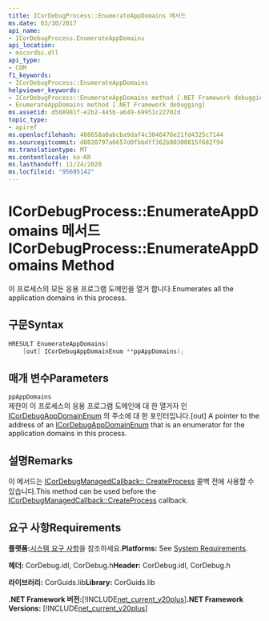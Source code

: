 ```yaml
---
title: ICorDebugProcess::EnumerateAppDomains 메서드
ms.date: 03/30/2017
api_name:
- ICorDebugProcess.EnumerateAppDomains
api_location:
- mscordbi.dll
api_type:
- COM
f1_keywords:
- ICorDebugProcess::EnumerateAppDomains
helpviewer_keywords:
- ICorDebugProcess::EnumerateAppDomains method [.NET Framework debugging]
- EnumerateAppDomains method [.NET Framework debugging]
ms.assetid: d508981f-e2b2-445b-a649-69951c22702d
topic_type:
- apiref
ms.openlocfilehash: 408658a0abcba9daf4c3046476e21fd4325c7144
ms.sourcegitcommit: d8020797a6657d0fbbdff362b80300815f682f94
ms.translationtype: MT
ms.contentlocale: ko-KR
ms.lasthandoff: 11/24/2020
ms.locfileid: "95695142"
---
```

# <a name="icordebugprocessenumerateappdomains-method"></a><span data-ttu-id="45a2d-102">ICorDebugProcess::EnumerateAppDomains 메서드</span><span class="sxs-lookup"><span data-stu-id="45a2d-102">ICorDebugProcess::EnumerateAppDomains Method</span></span>

<span data-ttu-id="45a2d-103">이 프로세스의 모든 응용 프로그램 도메인을 열거 합니다.</span><span class="sxs-lookup"><span data-stu-id="45a2d-103">Enumerates all the application domains in this process.</span></span>  
  
## <a name="syntax"></a><span data-ttu-id="45a2d-104">구문</span><span class="sxs-lookup"><span data-stu-id="45a2d-104">Syntax</span></span>  
  
``` cpp
HRESULT EnumerateAppDomains(  
    [out] ICorDebugAppDomainEnum **ppAppDomains);  
```  
  
## <a name="parameters"></a><span data-ttu-id="45a2d-105">매개 변수</span><span class="sxs-lookup"><span data-stu-id="45a2d-105">Parameters</span></span>  

 `ppAppDomains`  
 <span data-ttu-id="45a2d-106">제한이 이 프로세스의 응용 프로그램 도메인에 대 한 열거자 인 [ICorDebugAppDomainEnum](icordebugappdomainenum-interface.md) 의 주소에 대 한 포인터입니다.</span><span class="sxs-lookup"><span data-stu-id="45a2d-106">[out] A pointer to the address of an [ICorDebugAppDomainEnum](icordebugappdomainenum-interface.md) that is an enumerator for the application domains in this process.</span></span>  
  
## <a name="remarks"></a><span data-ttu-id="45a2d-107">설명</span><span class="sxs-lookup"><span data-stu-id="45a2d-107">Remarks</span></span>  

 <span data-ttu-id="45a2d-108">이 메서드는 [ICorDebugManagedCallback:: CreateProcess](icordebugmanagedcallback-createprocess-method.md) 콜백 전에 사용할 수 있습니다.</span><span class="sxs-lookup"><span data-stu-id="45a2d-108">This method can be used before the [ICorDebugManagedCallback::CreateProcess](icordebugmanagedcallback-createprocess-method.md) callback.</span></span>  
  
## <a name="requirements"></a><span data-ttu-id="45a2d-109">요구 사항</span><span class="sxs-lookup"><span data-stu-id="45a2d-109">Requirements</span></span>  

 <span data-ttu-id="45a2d-110">**플랫폼:**[시스템 요구 사항](../../get-started/system-requirements.md)을 참조하세요.</span><span class="sxs-lookup"><span data-stu-id="45a2d-110">**Platforms:** See [System Requirements](../../get-started/system-requirements.md).</span></span>  
  
 <span data-ttu-id="45a2d-111">**헤더:** CorDebug.idl, CorDebug.h</span><span class="sxs-lookup"><span data-stu-id="45a2d-111">**Header:** CorDebug.idl, CorDebug.h</span></span>  
  
 <span data-ttu-id="45a2d-112">**라이브러리:** CorGuids.lib</span><span class="sxs-lookup"><span data-stu-id="45a2d-112">**Library:** CorGuids.lib</span></span>  
  
 <span data-ttu-id="45a2d-113">**.NET Framework 버전:**[!INCLUDE[net_current_v20plus](../../../../includes/net-current-v20plus-md.md)]</span><span class="sxs-lookup"><span data-stu-id="45a2d-113">**.NET Framework Versions:** [!INCLUDE[net_current_v20plus](../../../../includes/net-current-v20plus-md.md)]</span></span>
